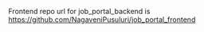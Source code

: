 Frontend repo url for job_portal_backend is https://github.com/NagaveniPusuluri/job_portal_frontend
